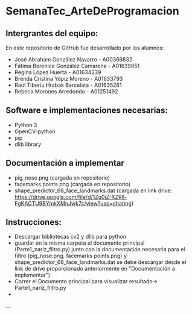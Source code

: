 # SemanaTec_ArteDeProgramacion

## Intergrantes del equipo:

En este repositorio de GitHub fue desarrollado por los alumnos:

- José Abraham González Navarro - A00369832
- Fátima Berenice González Camarena - A01639051
- Regina López Huerta - A01634239
- Brenda Cristina Yépiz Moreno - A01633793
- Raul Tiberiu Hrabak Barcelata - A01635261
- Rebeca Morones Arredondo - A01251492

## Software e implementaciones necesarias:

- Python 3
- OpenCV-python
- pip
- dlib library

## Documentación a implementar
- pig_nose.png (cargada en repositorio)
- facemarks points.png (cargada en repositorio)
- shape_predictor_68_face_landmarks.dat (cargada en link drive: https://drive.google.com/file/d/1Zg0jZ-XZRll-FgKACTU9BYmkXMnJwk7c/view?usp=sharing)

## Instrucciones:
- Descargar bibliotecas cv2 y dlib para python
- guardar en la misma carpeta el documento principal (Parte1_nariz_filtro.py) junto con la documentación necesaria para el filtro (pig_nose.png, facemarks points.png) y shape_predictor_68_face_landmarks.dat   se debe descargar desde el link de drive proporcionado anteriormente en "Documentación a implementar")
- Correr el Documento principal para visualizar resultado-> Parte1_nariz_filtro.py
- 
...

##
